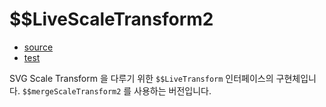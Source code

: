 # \$\$LiveScaleTransform2

- [source](./LiveScaleTransform2.index.js)
- [test](./LiveScaleTransform2.spec.js)

SVG Scale Transform 을 다루기 위한 `$$LiveTransform` 인터페이스의 구현체입니다.
`$$mergeScaleTransform2` 를 사용하는 버전입니다.
